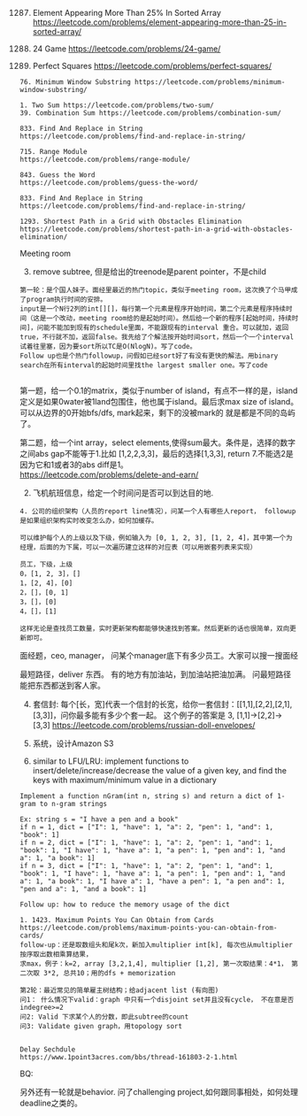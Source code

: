 1287. Element Appearing More Than 25% In Sorted Array https://leetcode.com/problems/element-appearing-more-than-25-in-sorted-array/  

679. 24 Game https://leetcode.com/problems/24-game/   
279. Perfect Squares  https://leetcode.com/problems/perfect-squares/  

```
76. Minimum Window Substring https://leetcode.com/problems/minimum-window-substring/
```

```
1. Two Sum https://leetcode.com/problems/two-sum/
39. Combination Sum https://leetcode.com/problems/combination-sum/
```

```
833. Find And Replace in String    
https://leetcode.com/problems/find-and-replace-in-string/  
```
```
715. Range Module  
https://leetcode.com/problems/range-module/  
```
```
843. Guess the Word  
https://leetcode.com/problems/guess-the-word/  
```

```
833. Find And Replace in String  
https://leetcode.com/problems/find-and-replace-in-string/  
```

```
1293. Shortest Path in a Grid with Obstacles Elimination
https://leetcode.com/problems/shortest-path-in-a-grid-with-obstacles-elimination/   
```  
Meeting room    

3. remove subtree, 但是给出的treenode是parent pointer，不是child  

 
```
第一轮：是个国人妹子。面经里最近的热门topic，类似于meeting room，这次换了个马甲成了program执行时间的安排。
input是一个N行2列的int[][]，每行第一个元素是程序开始时间，第二个元素是程序持续时间（这是一个改动，meeting room给的是起始时间）。然后给一个新的程序[起始时间，持续时间]，问能不能加到现有的schedule里面，不能跟现有的interval 重合。可以就加，返回true，不行就不加，返回false。我先给了个解法按开始时间sort，然后一个一个interval试着往里塞，因为要sort所以TC是O(NlogN)。写了code。
Follow up也是个热门followup，问假如已经sort好了有没有更快的解法。用binary search在所有interval的起始时间里找the largest smaller one。写了code


```


第一题，给一个0.1的matrix，类似于number of island，有点不一样的是，island定义是如果0water被1land包围住，他也属于island。最后求max size of island。  
可以从边界的0开始bfs/dfs, mark起来，剩下的没被mark的 就是都是不同的岛屿了。  

 
第二题，给一个int array，select elements,使得sum最大。条件是，选择的数字之间abs gap不能等于1.比如 [1,2,2,3,3]，最后的选择[1,3,3], return 7.不能选2是因为它和1或者3的abs diff是1。  
https://leetcode.com/problems/delete-and-earn/  
 
2. 飞机航班信息，给定一个时间问是否可以到达目的地.

```
4. 公司的组织架构（人员的report line情况），问某一个人有哪些人report， followup是如果组织架构实时改变怎么办，如何加缓存。  
 
可以维护每个人的上级以及下级，例如输入为 [0, 1, 2, 3], [1, 2, 4]，其中第一个为经理，后面的为下属，可以一次遍历建立这样的对应表（可以用嵌套列表来实现）

员工，下级，上级
0，[1, 2, 3]，[]
1，[2, 4]，[0]
2，[]，[0, 1]
3，[]，[0]
4，[]，[1]

这样无论是查找员工数量，实时更新架构都能够快速找到答案。然后更新的话也很简单，双向更新即可。
```

面经题，ceo, manager， 问某个manager底下有多少员工。大家可以搜一搜面经

最短路径，deliver 东西。 有的地方有加油站，到加油站把油加满。 问最短路径能把东西都送到客人家。

4. 套信封: 每个[长，宽]代表一个信封的长宽，给你一套信封：[[1,1],[2,2],[2,1],[3,3]]，问你最多能有多少个套一起。
这个例子的答案是 3, [1,1]->[2,2]->[3,3]
https://leetcode.com/problems/russian-doll-envelopes/


5. 系统，设计Amazon S3

4. similar to LFU/LRU: implement functions to insert/delete/increase/decrease the value of a given key, and find the keys 
with maximum/minimum value in a dictionary

```
Implement a function nGram(int n, string s) and return a dict of 1-gram to n-gram strings

Ex: string s = "I have a pen and a book"
if n = 1, dict = ["I": 1, "have": 1, "a": 2, "pen": 1, "and": 1, "book": 1]
if n = 2, dict = ["I": 1, "have": 1, "a": 2, "pen": 1, "and": 1, "book": 1, "I have": 1, "have a": 1, "a pen": 1, "pen and": 1, "and a": 1, "a book": 1]
if n = 3, dict = ["I": 1, "have": 1, "a": 2, "pen": 1, "and": 1, "book": 1, "I have": 1, "have a": 1, "a pen": 1, "pen and": 1, "and a": 1, "a book": 1, "I have a": 1, "have a pen": 1, "a pen and": 1, "pen and a": 1, "and a book": 1]

Follow up: how to reduce the memory usage of the dict
```

```
1. 1423. Maximum Points You Can Obtain from Cards  
https://leetcode.com/problems/maximum-points-you-can-obtain-from-cards/  
follow-up：还是取数组头和尾k次，新加入multiplier int[k], 每次也从multiplier 按序取出数相乘算结果，
求max，例子：k=2, array [3,2,1,4], multiplier [1,2], 第一次取结果：4*1， 第二次取 3*2, 总共10；用的dfs + memorization
```


```
第2轮：最近常见的简单雇主树结构；给adjacent list (有向图)
问1： 什么情况下valid：graph 中只有一个disjoint set并且没有cycle， 不在意是否indegree>=2
问2: Valid 下求某个人的分数，即此subtree的count
问3: Validate given graph，用topology sort
 
```


```
Delay Sechdule 
https://www.1point3acres.com/bbs/thread-161803-2-1.html
```



BQ:

另外还有一轮就是behavior. 问了challenging project,如何跟同事相处，如何处理deadline之类的。  
 
